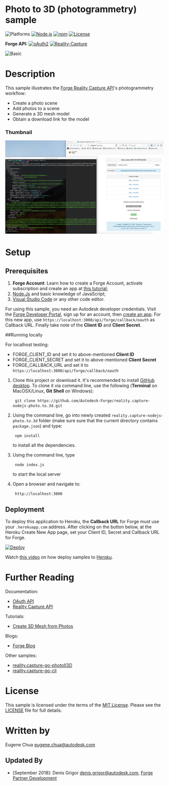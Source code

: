 # Photo to 3D (photogrammetry) sample

![Platforms](https://img.shields.io/badge/platform-windows%20%7C%20osx%20%7C%20linux-lightgray.svg)
[![Node.js](https://img.shields.io/badge/Node.js-4.4.3-blue.svg)](https://nodejs.org/)
[![npm](https://img.shields.io/badge/npm-2.15.1-blue.svg)](https://www.npmjs.com/)
[![License](http://img.shields.io/:license-mit-blue.svg)](http://opensource.org/licenses/MIT)

**Forge API:** [![oAuth2](https://img.shields.io/badge/oAuth2-v2-green.svg)](http://developer-autodesk.github.io/)
[![Reality-Capture](https://img.shields.io/badge/Reality%20Capture-v1-green.svg)](http://developer-autodesk.github.io/)

![Basic](https://img.shields.io/badge/Level-Basic-green.svg)

# Description
This sample illustrates the [Forge Reality Capture API](https://developer.autodesk.com/api/reality-capture-cover-page/)'s photogrammetry workflow:

- Create a photo scene
- Add photos to a scene
- Generate a 3D mesh model
- Obtain a download link for the model

### Thumbnail
![thumbnail](./screen.png)

# Setup
## Prerequisites
1. **Forge Account**: Learn how to create a Forge Account, activate subscription and create an app at [this tutorial](http://learnforge.autodesk.io/#/account/);
2. [Node.Js](https://nodejs.org) and basic knowledge of JavaScript;
3. [Visual Studio Code](https://code.visualstudio.com/) or any other code editor.

For using this sample, you need an Autodesk developer credentials. Visit the [Forge Developer Portal](https://developer.autodesk.com), sign up for an account, then [create an app](https://developer.autodesk.com/myapps/create). For this new app, use `https://localhost:3000/api/forge/callback/oauth` as Callback URL. Finally take note of the **Client ID** and **Client Secret**. 

##Running locally

For localhost testing:

- FORGE\_CLIENT\_ID and set it to above-mentioned **Client ID**
- FORGE\_CLIENT\_SECRET and set it to above-mentioned **Client Secret**
- FORGE\_CALLBACK\_URL and set it to `https://localhost:3000/api/forge/callback/oauth`

1. Clone this project or download it. It's recommended to install [GitHub desktop](https://desktop.github.com/). To clone it via command line, use the following (**Terminal** on MacOSX/Linux, **Git Shell** on Windows):

    	git clone https://github.com/Autodesk-Forge/reality.capture-nodejs-photo.to.3d.git

2. Using the command line, go into newly created `reality.capture-nodejs-photo.to.3d` folder (make sure sure that the current directory contains `package.json`) and type:

		npm install
	
	to install all the dependencies.

3. Using the command line, type  

		node index.js
	to start the local server
	
4. Open a browser and navigate to: 
		
		http://localhost:3000


## Deployment

To deploy this application to Heroku, the **Callback URL** for Forge must use your `.herokuapp.com` address. After clicking on the button below, at the Heroku Create New App page, set your Client ID, Secret and Callback URL for Forge.

[![Deploy](https://www.herokucdn.com/deploy/button.svg)](https://heroku.com/deploy)

Watch [this video](https://www.youtube.com/watch?v=Oqa9O20Gj0c) on how deploy samples to [Heroku](https://heroku.com).

# Further Reading

Documentation:

- [OAuth API](https://forge.autodesk.com/en/docs/oauth/v2/)
- [Reality Capture API](https://forge.autodesk.com/en/docs/reality-capture/v1)

Tutorials:

- [Create 3D Mesh from Photos](https://forge.autodesk.com/en/docs/reality-capture/v1/tutorials/create-3d-mesh-from-photos/)

Blogs:

- [Forge Blog](https://forge.autodesk.com/blog/hitchhikers-guide-reality-capture-api)

Other samples:

- [reality.capture-go-photoII3D
](https://github.com/apprentice3d/reality.capture-go-photoII3D)
- [reality.capture-go-cli
](https://github.com/apprentice3d/reality.capture-go-cli)


# License

This sample is licensed under the terms of the [MIT License](http://opensource.org/licenses/MIT). Please see the [LICENSE](LICENSE) file for full details.

# Written by

Eugene Chua [eugene.chua@autodesk.com](eugene.chua@autodesk.com)

## Updated By

- [September 2018]: Denis Grigor [denis.grigor@autodesk.com](denis.grigor@autodesk.com), [Forge Partner Development](http://forge.autodesk.com)


